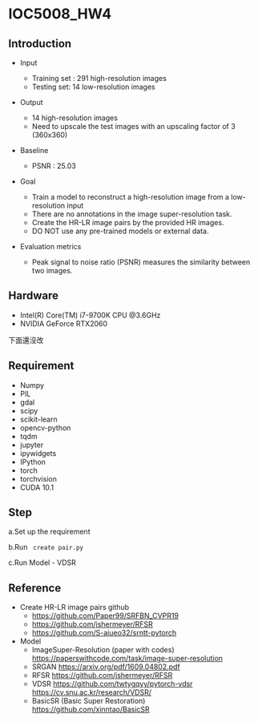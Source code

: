 # IOC5008_HW4

## Introduction

* Input
    * Training set : 291 high-resolution images
    * Testing set: 14 low-resolution images

* Output
    * 14 high-resolution images
    * Need to upscale the test images with an upscaling factor of 3 (360x360)

* Baseline
    * PSNR : 25.03 
   
* Goal
    * Train a model to reconstruct a high-resolution image from a low-resolution input 
    * There are no annotations in the image super-resolution task.
    * Create the HR-LR image pairs by the provided HR images.
    * DO NOT use any pre-trained models or external data.
    
* Evaluation metrics
    * Peak signal to noise ratio (PSNR) measures the similarity between two images.
    
## Hardware
* Intel(R) Core(TM) i7-9700K CPU @3.6GHz
* NVIDIA GeForce RTX2060

下面還沒改
## Requirement
- Numpy
- PIL
- gdal
- scipy
- scikit-learn
- opencv-python
- tqdm
- jupyter
- ipywidgets
- IPython
- torch
- torchvision
- CUDA 10.1

## Step

a.Set up the requirement 

b.Run ``` create pair.py```

c.Run Model - VDSR

## Reference
* Create HR-LR image pairs github
   * https://github.com/Paper99/SRFBN_CVPR19
   * https://github.com/jshermeyer/RFSR
   * https://github.com/S-aiueo32/srntt-pytorch
* Model
   * ImageSuper-Resolution (paper with codes)
   https://paperswithcode.com/task/image-super-resolution
   * SRGAN
   https://arxiv.org/pdf/1609.04802.pdf
   * RFSR
   https://github.com/jshermeyer/RFSR
   * VDSR
   https://github.com/twtygqyy/pytorch-vdsr
   https://cv.snu.ac.kr/research/VDSR/
   * BasicSR (Basic Super Restoration)
   https://github.com/xinntao/BasicSR
